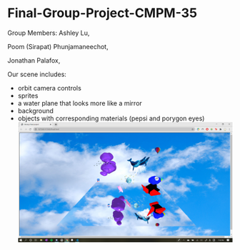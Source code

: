 # Final-Group-Project-CMPM-35

Group Members: 
Ashley Lu,

Poom (Sirapat) Phunjamaneechot,

Jonathan Palafox,

Our scene includes:
* orbit camera controls
* sprites
* a water plane that looks more like a mirror
* background
* objects with corresponding materials (pepsi and porygon eyes)
![alt text](final2.png)
